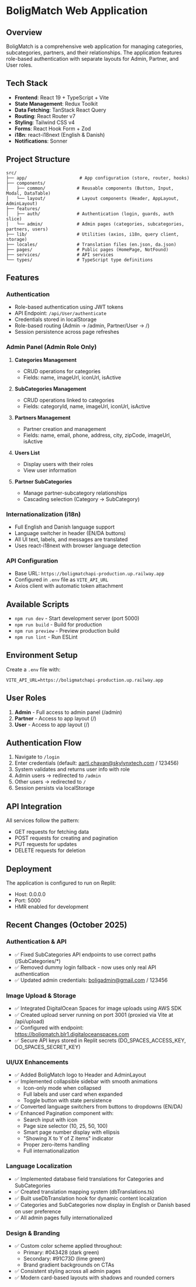 # BoligMatch Web Application

## Overview
BoligMatch is a comprehensive web application for managing categories, subcategories, partners, and their relationships. The application features role-based authentication with separate layouts for Admin, Partner, and User roles.

## Tech Stack
- **Frontend**: React 19 + TypeScript + Vite
- **State Management**: Redux Toolkit
- **Data Fetching**: TanStack React Query
- **Routing**: React Router v7
- **Styling**: Tailwind CSS v4
- **Forms**: React Hook Form + Zod
- **i18n**: react-i18next (English & Danish)
- **Notifications**: Sonner

## Project Structure
```
src/
├── app/                    # App configuration (store, router, hooks)
├── components/
│   ├── common/            # Reusable components (Button, Input, Modal, DataTable)
│   └── layout/            # Layout components (Header, AppLayout, AdminLayout)
├── features/
│   ├── auth/              # Authentication (login, guards, auth slice)
│   └── admin/             # Admin pages (categories, subcategories, partners, users)
├── lib/                   # Utilities (axios, i18n, query client, storage)
├── locales/               # Translation files (en.json, da.json)
├── pages/                 # Public pages (HomePage, NotFound)
├── services/              # API services
└── types/                 # TypeScript type definitions
```

## Features

### Authentication
- Role-based authentication using JWT tokens
- API Endpoint: `/api/User/authenticate`
- Credentials stored in localStorage
- Role-based routing (Admin → /admin, Partner/User → /)
- Session persistence across page refreshes

### Admin Panel (Admin Role Only)
1. **Categories Management**
   - CRUD operations for categories
   - Fields: name, imageUrl, iconUrl, isActive
   
2. **SubCategories Management**
   - CRUD operations linked to categories
   - Fields: categoryId, name, imageUrl, iconUrl, isActive
   
3. **Partners Management**
   - Partner creation and management
   - Fields: name, email, phone, address, city, zipCode, imageUrl, isActive
   
4. **Users List**
   - Display users with their roles
   - View user information
   
5. **Partner SubCategories**
   - Manage partner-subcategory relationships
   - Cascading selection (Category → SubCategory)

### Internationalization (i18n)
- Full English and Danish language support
- Language switcher in header (EN/DA buttons)
- All UI text, labels, and messages are translated
- Uses react-i18next with browser language detection

### API Configuration
- Base URL: `https://boligmatchapi-production.up.railway.app`
- Configured in `.env` file as `VITE_API_URL`
- Axios client with automatic token attachment

## Available Scripts
- `npm run dev` - Start development server (port 5000)
- `npm run build` - Build for production
- `npm run preview` - Preview production build
- `npm run lint` - Run ESLint

## Environment Setup
Create a `.env` file with:
```
VITE_API_URL=https://boligmatchapi-production.up.railway.app
```

## User Roles
1. **Admin** - Full access to admin panel (/admin)
2. **Partner** - Access to app layout (/)
3. **User** - Access to app layout (/)

## Authentication Flow
1. Navigate to `/login`
2. Enter credentials (default: aarti.chavan@skylynxtech.com / 123456)
3. System validates and returns user info with role
4. Admin users → redirected to `/admin`
5. Other users → redirected to `/`
6. Session persists via localStorage

## API Integration
All services follow the pattern:
- GET requests for fetching data
- POST requests for creating and pagination
- PUT requests for updates
- DELETE requests for deletion

## Deployment
The application is configured to run on Replit:
- Host: 0.0.0.0
- Port: 5000
- HMR enabled for development

## Recent Changes (October 2025)

### Authentication & API
- ✅ Fixed SubCategories API endpoints to use correct paths (/SubCategories/*)
- ✅ Removed dummy login fallback - now uses only real API authentication
- ✅ Updated admin credentials: boligadmin@gmail.com / 123456

### Image Upload & Storage
- ✅ Integrated DigitalOcean Spaces for image uploads using AWS SDK
- ✅ Created upload server running on port 3001 (proxied via Vite at /api/upload)
- ✅ Configured with endpoint: https://boligmatch.blr1.digitaloceanspaces.com
- ✅ Secure API keys stored in Replit secrets (DO_SPACES_ACCESS_KEY, DO_SPACES_SECRET_KEY)

### UI/UX Enhancements
- ✅ Added BoligMatch logo to Header and AdminLayout
- ✅ Implemented collapsible sidebar with smooth animations
  - Icon-only mode when collapsed
  - Full labels and user card when expanded
  - Toggle button with state persistence
- ✅ Converted language switchers from buttons to dropdowns (EN/DA)
- ✅ Enhanced Pagination component with:
  - Search input with icon
  - Page size selector (10, 25, 50, 100)
  - Smart page number display with ellipsis
  - "Showing X to Y of Z items" indicator
  - Proper zero-items handling
  - Full internationalization

### Language Localization
- ✅ Implemented database field translations for Categories and SubCategories
- ✅ Created translation mapping system (dbTranslations.ts)
- ✅ Built useDbTranslation hook for dynamic content localization
- ✅ Categories and SubCategories now display in English or Danish based on user preference
- ✅ All admin pages fully internationalized

### Design & Branding
- ✅ Custom color scheme applied throughout:
  - Primary: #043428 (dark green)
  - Secondary: #91C73D (lime green)
  - Brand gradient backgrounds on CTAs
- ✅ Consistent styling across all admin pages
- ✅ Modern card-based layouts with shadows and rounded corners

